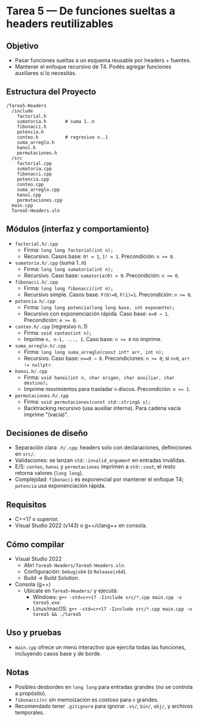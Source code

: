 # Tarea 5 — De funciones sueltas a headers reutilizables 

## Objetivo
- Pasar funciones sueltas a un esquema reusable por headers + fuentes.
- Mantener el enfoque recursivo de T4. Podés agregar funciones auxiliares si lo necesitás.

## Estructura del Proyecto 
```
/Tarea5-Headers
  /include
    factorial.h
    sumatoria.h       # suma 1..n
    fibonacci.h
    potencia.h
    conteo.h          # regresivo n..1
    suma_arreglo.h
    hanoi.h
    permutaciones.h
  /src
    factorial.cpp
    sumatoria.cpp
    fibonacci.cpp
    potencia.cpp
    conteo.cpp
    suma_arreglo.cpp
    hanoi.cpp
    permutaciones.cpp
  main.cpp
  Tarea5-Headers.sln

```


## Módulos (interfaz y comportamiento)
- `factorial.h/.cpp`
  - Firma: `long long factorial(int n);`
  - Recursivo. Casos base: `0! = 1`, `1! = 1`. Precondición: `n >= 0`.
- `sumatoria.h/.cpp` (suma 1..n)
  - Firma: `long long sumatoria(int n);`
  - Recursivo. Caso base: `sumatoria(0) = 0`. Precondición: `n >= 0`.
- `fibonacci.h/.cpp`
  - Firma: `long long fibonacci(int n);`
  - Recursivo simple. Casos base: `F(0)=0`, `F(1)=1`. Precondición: `n >= 0`.
- `potencia.h/.cpp`
  - Firma: `long long potencia(long long base, int exponente);`
  - Recursivo con exponenciación rápida. Caso base: `e=0 → 1`. Precondición: `e >= 0`.
- `conteo.h/.cpp` (regresivo n..1)
  - Firma: `void conteo(int n);`
  - Imprime `n, n-1, ..., 1`. Caso base: `n <= 0` no imprime.
- `suma_arreglo.h/.cpp`
  - Firma: `long long suma_arreglo(const int* arr, int n);`
  - Recursivo. Caso base: `n==0 → 0`. Precondiciones: `n >= 0`; si `n>0`, `arr != nullptr`.
- `hanoi.h/.cpp`
  - Firma: `void hanoi(int n, char origen, char auxiliar, char destino);`
  - Imprime movimientos para trasladar `n` discos. Precondición: `n >= 1`.
- `permutaciones.h/.cpp`
  - Firma: `void permutaciones(const std::string& s);`
  - Backtracking recursivo (usa auxiliar interna). Para cadena vacía imprime "(vacía)".

## Decisiones de diseño
- Separación clara `.h/.cpp`: headers solo con declaraciones, definiciones en `src/`.
- Validaciones: se lanzan `std::invalid_argument` en entradas inválidas.
- E/S: `conteo`, `hanoi` y `permutaciones` imprimen a `std::cout`; el resto retorna valores (`long long`).
- Complejidad: `fibonacci` es exponencial por mantener el enfoque T4; `potencia` usa exponenciación rápida.

## Requisitos
- C++17 o superior.
- Visual Studio 2022 (v143) o g++/clang++ en consola.

## Cómo compilar
- Visual Studio 2022
  - Abrí `Tarea5-Headers/Tarea5-Headers.sln`.
  - Configuración: `Debug|x64` (o `Release|x64`).
  - Build → Build Solution.
- Consola (g++)
  - Ubicate en `Tarea5-Headers/` y ejecutá:
    - Windows: `g++ -std=c++17 -Iinclude src/*.cpp main.cpp -o tarea5.exe`
    - Linux/macOS: `g++ -std=c++17 -Iinclude src/*.cpp main.cpp -o tarea5 && ./tarea5`

## Uso y pruebas
- `main.cpp` ofrece un menú interactivo que ejercita todas las funciones, incluyendo casos base y de borde.

## Notas
- Posibles desbordes en `long long` para entradas grandes (no se controla a propósito).
- `fibonacci(n)` sin memoización es costoso para `n` grandes.
- Recomendado tener `.gitignore` para ignorar `.vs/`, `bin/`, `obj/`, y archivos temporales.
